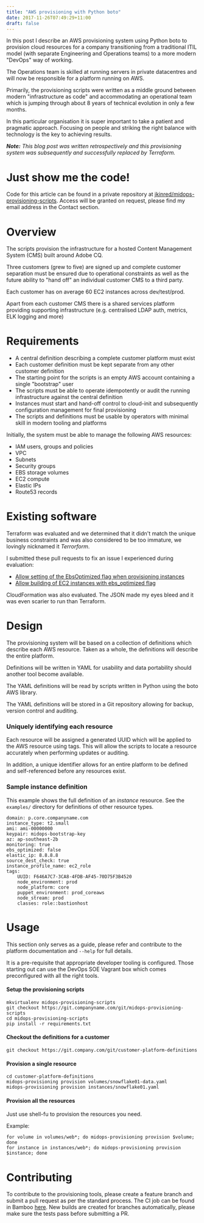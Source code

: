 ```yaml
---
title: "AWS provisioning with Python boto"
date: 2017-11-26T07:49:29+11:00
draft: false
---
```


In this post I describe an AWS provisioning system using Python boto to
provision cloud resources for a company transitioning from a traditional ITIL
model (with separate Engineering and Operations teams) to a more modern "DevOps"
way of working.

The Operations team is skilled at running servers in private datacentres and
will now be responsible for a platform running on AWS.

Primarily, the provisioning scripts were written as a middle ground between
modern "infrastructure as code" and accommodating an operational team which is
jumping through about 8 years of technical evolution in only a few months.

In this particular organisation it is super important to take a patient and
pragmatic approach. Focusing on people and striking the right balance with
technology is the key to achieving results.

_**Note:** This blog post was written retrospectively and this provisioning
system was subsequently and successfully replaced by Terraform._

# Just show me the code!

Code for this article can be found in a private repository at
[jkinred/midops-provisioning-scripts](https://bitbucket.org/jkinred/midops-provisioning-scripts).
Access will be granted on request, please find my email address in the Contact
section.

# Overview

The scripts provision the infrastructure for a hosted Content Management System
(CMS) built around Adobe CQ.

Three customers (grew to five) are signed up and complete customer separation must
be ensured due to operational constraints as well as the future ability to
"hand off" an individual customer CMS to a third party.

Each customer has on average 60 EC2 instances across dev/test/prod.

Apart from each customer CMS there is a shared services platform providing
supporting infrastructure (e.g. centralised LDAP auth, metrics, ELK logging and
more)

# Requirements

* A central definition describing a complete customer platform must exist
* Each customer definition must be kept separate from any other customer definition
* The starting point for the scripts is an empty AWS account containing a single "bootstrap" user
* The scripts must be able to operate idempotently or audit the running infrastructure against the central definition
* Instances must start and hand-off control to cloud-init and subsequently configuration management for final provisioning
* The scripts and definitions must be usable by operators with minimal skill in modern tooling and platforms

Initially, the system must be able to manage the following AWS resources:

* IAM users, groups and policies
* VPC
* Subnets
* Security groups
* EBS storage volumes
* EC2 compute
* Elastic IPs
* Route53 records

# Existing software

Terraform was evaluated and we determined that it didn't match the unique
business constraints and was also considered to be too immature, we lovingly
nicknamed it *Terrorform*.

I submitted these pull requests to fix an issue I experienced during evaluation:

* [Allow setting of the EbsOptimized flag when provisioning instances](https://github.com/mitchellh/goamz/pull/94)
* [Allow building of EC2 instances with ebs_optimized flag](https://github.com/hashicorp/terraform/pull/260)

CloudFormation was also evaluated. The JSON made my eyes bleed and it was even
scarier to run than Terraform.

# Design

The provisioning system will be based on a collection of definitions which
describe each AWS resource. Taken as a whole, the definitions will describe the
entire platform.

Definitions will be written in YAML for usability and data portability should
another tool become available.

The YAML definitions will be read by scripts written in Python using the boto
AWS library.

The YAML definitions will be stored in a Git repository allowing for backup,
version control and auditing.

### Uniquely identifying each resource

Each resource will be assigned a generated UUID which will be applied to the
AWS resource using tags. This will allow the scripts to locate a resource
accurately when performing updates or auditing.

In addition, a unique identifier allows for an entire platform to be defined
and self-referenced before any resources exist.

### Sample instance definition

This example shows the full definition of an _instance_ resource. See the
`examples/` directory for definitions of other resource types.

    domain: p.core.companyname.com
    instance_type: t2.small
    ami: ami-00000000
    keypair: midops-bootstrap-key
    az: ap-southeast-2b
    monitoring: true
    ebs_optimized: false
    elastic_ip: 8.8.8.8
    source_dest_check: true
    instance_profile_name: ec2_role
    tags:
        UUID: F646A7C7-3CA8-4FDB-AF45-70D75F3B4520
        node_environment: prod
        node_platform: core
        puppet_environment: prod_coreaws
        node_stream: prod
        classes: role::bastionhost

# Usage

This section only serves as a guide, please refer and contribute to the
platform documentation and `--help` for full details.

It is a pre-requisite that appropriate developer tooling is configured. Those
starting out can use the DevOps SOE Vagrant box which comes preconfigured with
all the right tools.

#### Setup the provisioning scripts

    mkvirtualenv midops-provisioning-scripts
    git checkout https://git.companyname.com/git/midops-provisioning-scripts
    cd midops-provisioning-scripts
    pip install -r requirements.txt

#### Checkout the definitions for a customer

    git checkout https://git.company.com/git/customer-platform-definitions

#### Provision a single resource

    cd customer-platform-definitions
    midops-provisioning provision volumes/snowflake01-data.yaml
    midops-provisioning provision instances/snowflake01.yaml

#### Provision all the resources

Just use shell-fu to provision the resources you need.

Example:

    for volume in volumes/web*; do midops-provisioning provision $volume; done
    for instance in instances/web*; do midops-provisioning provision $instance; done

# Contributing

To contribute to the provisioning tools, please create a feature branch and
submit a pull request as per the standard process. The CI job can be found in
Bamboo [here](https://ci.companyname.com/BUILD-ID). New builds are created for
branches automatically, please make sure the tests pass before submitting a PR.
